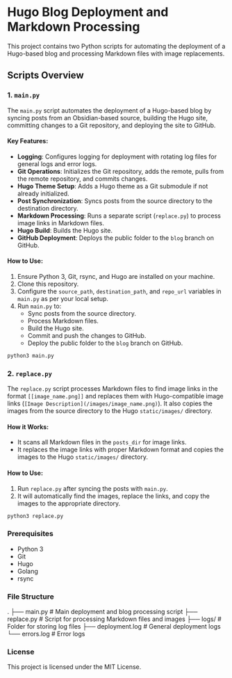 # Hugo Blog Deployment and Markdown Processing

This project contains two Python scripts for automating the deployment of a Hugo-based blog and processing Markdown files with image replacements. 

## Scripts Overview

### 1. `main.py`

The `main.py` script automates the deployment of a Hugo-based blog by syncing posts from an Obsidian-based source, building the Hugo site, committing changes to a Git repository, and deploying the site to GitHub.

#### Key Features:
- **Logging**: Configures logging for deployment with rotating log files for general logs and error logs.
- **Git Operations**: Initializes the Git repository, adds the remote, pulls from the remote repository, and commits changes.
- **Hugo Theme Setup**: Adds a Hugo theme as a Git submodule if not already initialized.
- **Post Synchronization**: Syncs posts from the source directory to the destination directory.
- **Markdown Processing**: Runs a separate script (`replace.py`) to process image links in Markdown files.
- **Hugo Build**: Builds the Hugo site.
- **GitHub Deployment**: Deploys the public folder to the `blog` branch on GitHub.

#### How to Use:
1. Ensure Python 3, Git, rsync, and Hugo are installed on your machine.
2. Clone this repository.
3. Configure the `source_path`, `destination_path`, and `repo_url` variables in `main.py` as per your local setup.
4. Run `main.py` to:
   - Sync posts from the source directory.
   - Process Markdown files.
   - Build the Hugo site.
   - Commit and push the changes to GitHub.
   - Deploy the public folder to the `blog` branch on GitHub.

```bash
python3 main.py
```

### 2. `replace.py`

The `replace.py` script processes Markdown files to find image links in the format `[[image_name.png]]` and replaces them with Hugo-compatible image links (`[Image Description](/images/image_name.png)`). It also copies the images from the source directory to the Hugo `static/images/` directory.

#### How it Works:
- It scans all Markdown files in the `posts_dir` for image links.
- It replaces the image links with proper Markdown format and copies the images to the Hugo `static/images/` directory.

#### How to Use:
1. Run `replace.py` after syncing the posts with `main.py`.
2. It will automatically find the images, replace the links, and copy the images to the appropriate directory.

```bash
python3 replace.py
```

### Prerequisites
- Python 3
- Git
- Hugo
- Golang
- rsync

### File Structure

.
├── main.py                  # Main deployment and blog processing script
├── replace.py               # Script for processing Markdown files and images
├── logs/                    # Folder for storing log files
    ├── deployment.log       # General deployment logs
    └── errors.log           # Error logs


### License
This project is licensed under the MIT License.
